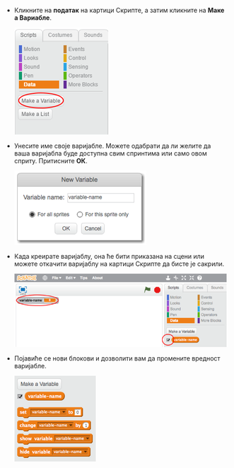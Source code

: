 + Кликните на **податак** на картици Скрипте, а затим кликните на **Маке а Вариабле**.
    
    ![Блокови података](images/data-blocks.png)

+ Унесите име своје варијабле. Можете одабрати да ли желите да ваша варијабла буде доступна свим спринтима или само овом сприту. Притисните **ОК**.
    
    ![Креирај варијаблу](images/create-variable.png)

+ Када креирате варијаблу, она ће бити приказана на сцени или можете откачити варијаблу на картици Скрипте да бисте је сакрили.
    
    ![Променљиви блокови](images/variable-show.png)

+ Појавиће се нови блокови и дозволити вам да промените вредност варијабле.
    
    ![Променљиви блокови](images/variable-blocks.png)